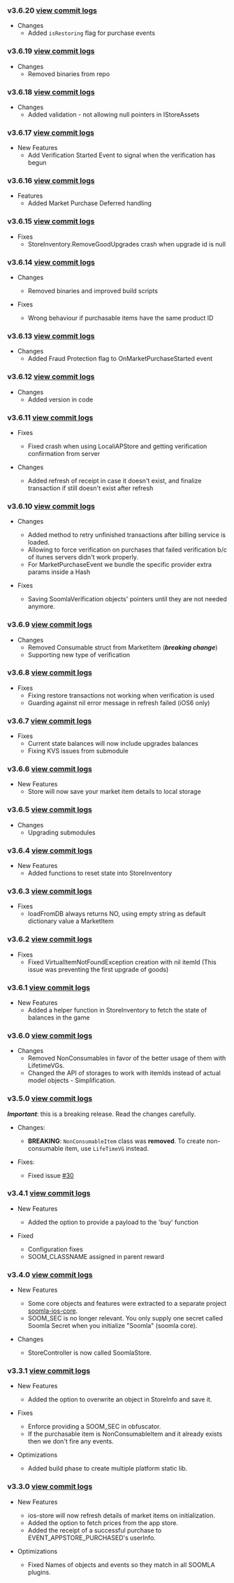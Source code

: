 ### v3.6.20 [view commit logs](https://github.com/soomla/ios-store/compare/v3.6.19...v3.6.20)

* Changes
  * Added `isRestoring` flag for purchase events

### v3.6.19 [view commit logs](https://github.com/soomla/ios-store/compare/v3.6.18...v3.6.19)

* Changes
  * Removed binaries from repo

### v3.6.18 [view commit logs](https://github.com/soomla/ios-store/compare/v3.6.17...v3.6.18)

* Changes
  * Added validation - not allowing null pointers in IStoreAssets

### v3.6.17 [view commit logs](https://github.com/soomla/ios-store/compare/v3.6.16...v3.6.17)

* New Features
  * Add Verification Started Event to signal when the verification has begun

### v3.6.16 [view commit logs](https://github.com/soomla/ios-store/compare/v3.6.15...v3.6.16)

* Features
  * Added Market Purchase Deferred handling

### v3.6.15 [view commit logs](https://github.com/soomla/ios-store/compare/v3.6.14...v3.6.15)

* Fixes
  * StoreInventory.RemoveGoodUpgrades crash when upgrade id is null

### v3.6.14 [view commit logs](https://github.com/soomla/ios-store/compare/v3.6.13...v3.6.14)

* Changes
  * Removed binaries and improved build scripts

* Fixes
  * Wrong behaviour if purchasable items have the same product ID

### v3.6.13 [view commit logs](https://github.com/soomla/ios-store/compare/v3.6.12...v3.6.13)

* Changes
  * Added Fraud Protection flag to OnMarketPurchaseStarted event

### v3.6.12 [view commit logs](https://github.com/soomla/ios-store/compare/v3.6.11...v3.6.12)

* Changes
  * Added version in code

### v3.6.11 [view commit logs](https://github.com/soomla/ios-store/compare/v3.6.10...v3.6.11)

* Fixes
  * Fixed crash when using LocaliAPStore and getting verification confirmation from server

* Changes
  * Added refresh of receipt in case it doesn't exist, and finalize transaction if still doesn't exist after refresh

### v3.6.10 [view commit logs](https://github.com/soomla/ios-store/compare/v3.6.9...v3.6.10)

* Changes
  * Added method to retry unfinished transactions after billing service is loaded.
  * Allowing to force verification on purchases that failed verification b/c of itunes servers didn't work properly.
  * For MarketPurchaseEvent we bundle the specific provider extra params inside a Hash

* Fixes
  * Saving SoomlaVerification objects' pointers until they are not needed anymore.

### v3.6.9 [view commit logs](https://github.com/soomla/ios-store/compare/v3.6.8...v3.6.9)

* Changes
  * Removed Consumable struct from MarketItem   (***breaking change***)
  * Supporting new type of verification

### v3.6.8 [view commit logs](https://github.com/soomla/ios-store/compare/v3.6.7...v3.6.8)

* Fixes
  * Fixing restore transactions not working when verification is used
  * Guarding against nil error message in refresh failed (iOS6 only)

### v3.6.7 [view commit logs](https://github.com/soomla/ios-store/compare/v3.6.6...v3.6.7)

* Fixes
  * Current state balances will now include upgrades balances
  * Fixing KVS issues from submodule

### v3.6.6 [view commit logs](https://github.com/soomla/ios-store/compare/v3.6.5...v3.6.6)

* New Features
  * Store will now save your market item details to local storage

### v3.6.5 [view commit logs](https://github.com/soomla/ios-store/compare/v3.6.4...v3.6.5)

* Changes
  * Upgrading submodules

### v3.6.4 [view commit logs](https://github.com/soomla/ios-store/compare/v3.6.3...v3.6.4)

* New Features
  * Added functions to reset state into StoreInventory

### v3.6.3 [view commit logs](https://github.com/soomla/ios-store/compare/v3.6.2...v3.6.3)

* Fixes
  * loadFromDB always returns NO, using empty string as default dictionary value a MarketItem

### v3.6.2 [view commit logs](https://github.com/soomla/ios-store/compare/v3.6.1...v3.6.2)

* Fixes
  * Fixed VirtualItemNotFoundException creation with nil itemId (This issue was preventing the first upgrade of goods)

### v3.6.1 [view commit logs](https://github.com/soomla/ios-store/compare/v3.6.0...v3.6.1)

* New Features
  * Added a helper function in StoreInventory to fetch the state of balances in the game

### v3.6.0 [view commit logs](https://github.com/soomla/ios-store/compare/v3.5.0...v3.6.0)

* Changes
  * Removed NonConsumables in favor of the better usage of them with LifetimeVGs.
  * Changed the API of storages to work with itemIds instead of actual model objects - Simplification.

### v3.5.0 [view commit logs](https://github.com/soomla/ios-store/compare/v3.4.1...v3.5.0)

***Important***: this is a breaking release. Read the changes carefully.

* Changes:
    * **BREAKING**: `NonConsumableItem` class was **removed**. To create non-consumable item, use `LifeTimeVG` instead.

* Fixes:
    * Fixed issue [#30](https://github.com/soomla/ios-store/issues/30)

### v3.4.1 [view commit logs](https://github.com/soomla/ios-store/compare/v3.4.0...v3.4.1)

* New Features
  * Added the option to provide a payload to the 'buy' function

* Fixed
  * Configuration fixes
  * SOOM_CLASSNAME assigned in parent reward

### v3.4.0 [view commit logs](https://github.com/soomla/ios-store/compare/v3.3.1...v3.4.0)

* New Features
  * Some core objects and features were extracted to a separate project [soomla-ios-core](https://github.com/soomla/soomla-ios-core).
  * SOOM_SEC is no longer relevant. You only supply one secret called Soomla Secret when you initialize "Soomla" (soomla core).

* Changes
  * StoreController is now called SoomlaStore.


### v3.3.1 [view commit logs](https://github.com/soomla/ios-store/compare/v3.3.0...v3.3.1)

* New Features
  * Added the option to overwrite an object in StoreInfo and save it.

* Fixes
  * Enforce providing a SOOM_SEC in obfuscator.
  * If the purchasable item is NonConsumableItem and it already exists then we don't fire any events.

* Optimizations
  * Added build phase to create multiple platform static lib.

### v3.3.0 [view commit logs](https://github.com/soomla/ios-store/compare/v3.2.2...v3.3.0)

* New Features
  * ios-store will now refresh details of market items on initialization.
  * Added the option to fetch prices from the app store.
  * Added the receipt of a successful purchase to EVENT_APPSTORE_PURCHASED's userInfo.

* Optimizations
  * Fixed Names of objects and events so they match in all SOOMLA plugins.
